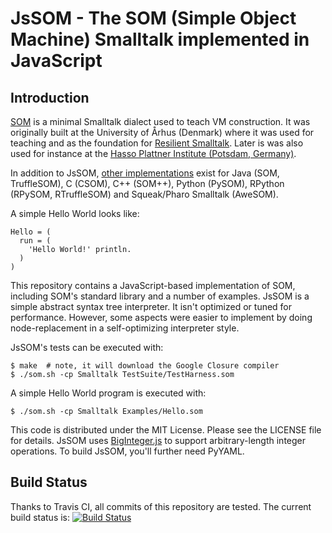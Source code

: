 JsSOM - The SOM (Simple Object Machine) Smalltalk implemented in JavaScript
===========================================================================

Introduction
------------

[SOM][SOM-st] is a minimal Smalltalk dialect used to teach VM construction. It
was originally built at the University of Århus (Denmark) where it was used for
teaching and as the foundation for [Resilient Smalltalk][RS]. Later is was also
used for instance at the [Hasso Plattner Institute (Potsdam, Germany)][SOM].

In addition to JsSOM, [other implementations][github] exist for Java (SOM,
TruffleSOM), C (CSOM), C++ (SOM++), Python (PySOM), RPython (RPySOM,
RTruffleSOM) and Squeak/Pharo Smalltalk (AweSOM).

A simple Hello World looks like:

```Smalltalk
Hello = (
  run = (
    'Hello World!' println.
  )
)
```

This repository contains a JavaScript-based implementation of SOM, including
SOM's standard library and a number of examples. JsSOM is a simple abstract
syntax tree interpreter. It isn't optimized or tuned for performance. However,
some aspects were easier to implement by doing node-replacement in a
self-optimizing interpreter style.

JsSOM's tests can be executed with:

    $ make  # note, it will download the Google Closure compiler
    $ ./som.sh -cp Smalltalk TestSuite/TestHarness.som
   
A simple Hello World program is executed with:

    $ ./som.sh -cp Smalltalk Examples/Hello.som

This code is distributed under the MIT License. Please see the LICENSE file for
details. JsSOM uses [BigInteger.js][big-int] to support arbitrary-length
integer operations. To build JsSOM, you'll further need PyYAML.

Build Status
------------

Thanks to Travis CI, all commits of this repository are tested.
The current build status is: [![Build Status](https://travis-ci.org/SOM-st/JsSOM.png?branch=master)](https://travis-ci.org/SOM-st/JsSOM)

 [SOM-st]: http://som-st.github.io
 [github]: http://github.com/SOM-st/
 [SOM]:    http://www.hpi.uni-potsdam.de/hirschfeld/projects/som/
 [RS]:     http://dx.doi.org/10.1016/j.cl.2005.02.003
 [big-int]:https://www.npmjs.org/package/big-integer
